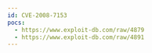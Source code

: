 ```yaml
---
id: CVE-2008-7153
pocs:
  - https://www.exploit-db.com/raw/4879
  - https://www.exploit-db.com/raw/4891
---
```

